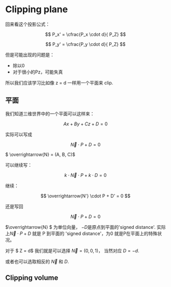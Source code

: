 # Clipping plane

回来看这个投影公式：

$$
P_x' = \cfrac{P_x \cdot d}{ P_Z}
$$

$$
P_y' = \cfrac{P_y \cdot d}{ P_Z}
$$

但是可能出现的问题是：

- 除以0
- 对于很小的Pz，可能失真


所以我们应该学习比如像 z = d 一样用一个平面来 clip.


## 平面

我们知道三维世界中的一个平面可以这样来：

$$
Ax + By + Cz + D = 0
$$

实际可以写成

$$
\overrightarrow{N} \cdot P + D = 0
$$

$ \overrightarrow{N} = (A, B, C)$

可以继续写：

$$
k \cdot \overrightarrow{N} \cdot P + k \cdot D = 0
$$


继续：

$$
\overrightarrow{N'} \cdot P + D' = 0
$$

还是写回

$$
\overrightarrow{N} \cdot P + D = 0
$$

$\overrightarrow{N} $ 为单位向量， $-D$是原点到平面的'signed distance'. 实际上$\overrightarrow{N} \cdot P + D$ 就是 P 到平面的 'signed distance'，为0 就是P在平面上的特殊状况。

对于 $ Z = d$ 我们就是可以选择 $\overrightarrow{N} = (0, 0, 1)$， 当然对应 $D = -d$.

或者也可以选取相反的 $\overrightarrow{N}$ 和 $D$.

## Clipping volume




